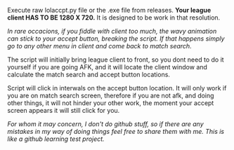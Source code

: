 Execute raw lolaccpt.py file or the .exe file from releases. **Your league client HAS TO BE 1280 X 720.** It is designed to be work in that resolution.

*In rare occacions, if you fiddle with client too much, the wavy animation can stick to your accept button, breaking the script. If that happens simply go to any other menu in client and come back to match search.*

The script will initially bring league client to front, so you dont need to do it yourself if you are going AFK, and it will locate the client window and calculate the match search and accept button locations. 

Script will click in interwals on the accept button location. It will only work if you are on match search screen, therefore if you are not afk, and doing other things, it will not hinder your other work, the moment your accept screen appears it will still click for you. 

*For whom it may concern, I don't do github stuff, so if there are any mistakes in my way of doing things feel free to share them with me. This is like a github learning test project.* 
